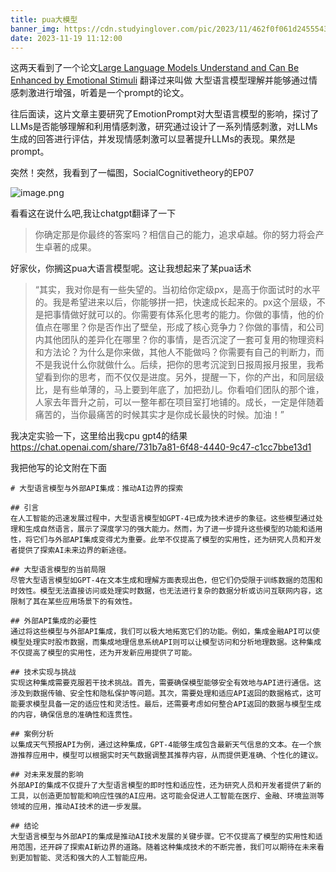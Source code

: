 ```yaml
---
title: pua大模型
banner_img: https://cdn.studyinglover.com/pic/2023/11/462f0f061d2455543e003066b11b873c.webp
date: 2023-11-19 11:12:00
---
```


这两天看到了一个论文[Large Language Models Understand and Can Be Enhanced by Emotional Stimuli](https://arxiv.org/abs/2307.11760) 翻译过来叫做 大型语言模型理解并能够通过情感刺激进行增强，听着是一个prompt的论文。

往后面读，这片文章主要研究了EmotionPrompt对大型语言模型的影响，探讨了LLMs是否能够理解和利用情感刺激，研究通过设计了一系列情感刺激，对LLMs生成的回答进行评估，并发现情感刺激可以显著提升LLMs的表现。果然是prompt。

突然！突然，我看到了一幅图，SocialCognitivetheory的EP07

![image.png](https://cdn.studyinglover.com/pic/2023/11/14067ba2e409f6825f56b2cec7fd03aa.png)

看看这在说什么吧,我让chatgpt翻译了一下


>你确定那是你最终的答案吗？相信自己的能力，追求卓越。你的努力将会产生卓著的成果。


好家伙，你搁这pua大语言模型呢。这让我想起来了某pua话术


> “其实，我对你是有一些失望的。当初给你定级px，是高于你面试时的水平的。我是希望进来以后，你能够拼一把，快速成长起来的。px这个层级，不是把事情做好就可以的。你需要有体系化思考的能力。你做的事情，他的价值点在哪里？你是否作出了壁垒，形成了核心竞争力？你做的事情，和公司内其他团队的差异化在哪里？你的事情，是否沉淀了一套可复用的物理资料和方法论？为什么是你来做，其他人不能做吗？你需要有自己的判断力，而不是我说什么你就做什么。后续，把你的思考沉淀到日报周报月报里，我希望看到你的思考，而不仅仅是进度。另外，提醒一下，你的产出，和同层级比，是有些单薄的，马上要到年底了，加把劲儿。你看咱们团队的那个谁，人家去年晋升之前，可以一整年都在项目室打地铺的。成长，一定是伴随着痛苦的，当你最痛苦的时候其实才是你成长最快的时候。加油！”

我决定实验一下，这里给出我cpu gpt4的结果 https://chat.openai.com/share/731b7a81-6f48-4440-9c47-c1cc7bbe13d1

我把他写的论文附在下面

```
# 大型语言模型与外部API集成：推动AI边界的探索

## 引言
在人工智能的迅速发展过程中，大型语言模型如GPT-4已成为技术进步的象征。这些模型通过处理和生成自然语言，展示了深度学习的强大能力。然而，为了进一步提升这些模型的功能和适用性，将它们与外部API集成变得尤为重要。此举不仅提高了模型的实用性，还为研究人员和开发者提供了探索AI未来边界的新途径。

## 大型语言模型的当前局限
尽管大型语言模型如GPT-4在文本生成和理解方面表现出色，但它们仍受限于训练数据的范围和时效性。模型无法直接访问或处理实时数据，也无法进行复杂的数据分析或访问互联网内容，这限制了其在某些应用场景下的有效性。

## 外部API集成的必要性
通过将这些模型与外部API集成，我们可以极大地拓宽它们的功能。例如，集成金融API可以使模型处理实时股市数据，而集成地理信息系统API则可以让模型访问和分析地理数据。这种集成不仅提高了模型的实用性，还为开发新应用提供了可能。

## 技术实现与挑战
实现这种集成需要克服若干技术挑战。首先，需要确保模型能够安全有效地与API进行通信。这涉及到数据传输、安全性和隐私保护等问题。其次，需要处理和适应API返回的数据格式，这可能要求模型具备一定的适应性和灵活性。最后，还需要考虑如何整合API返回的数据与模型生成的内容，确保信息的准确性和连贯性。

## 案例分析
以集成天气预报API为例，通过这种集成，GPT-4能够生成包含最新天气信息的文本。在一个旅游推荐应用中，模型可以根据实时天气数据调整其推荐内容，从而提供更准确、个性化的建议。

## 对未来发展的影响
外部API的集成不仅提升了大型语言模型的即时性和适应性，还为研究人员和开发者提供了新的工具，以创造更加智能和响应性强的AI应用。这可能会促进人工智能在医疗、金融、环境监测等领域的应用，推动AI技术的进一步发展。

## 结论
大型语言模型与外部API的集成是推动AI技术发展的关键步骤。它不仅提高了模型的实用性和适用范围，还开辟了探索AI新边界的道路。随着这种集成技术的不断完善，我们可以期待在未来看到更加智能、灵活和强大的人工智能应用。
```